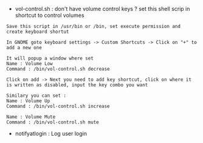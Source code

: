 
- vol-control.sh : don't have volume control keys ? set this shell scrip in shortcut to control volumes
~~~
Save this script in /usr/bin or /bin, set execute permission and create keyboard shortut 

In GNOME goto keyboard settings -> Custom Shortcuts -> Click on "+" to add a new one 

It will popup a window where set 
Name : Volume Low
Command : /bin/vol-control.sh decrease

Click on add -> Next you need to add key shortcut, click on where it is written as disabled, input the key combo you want

Similary you can set :
Name : Volume Up
Command : /bin/vol-control.sh increase

Name : Volume Mute
Command : /bin/vol-control.sh mute
~~~
- notifyatlogin  : Log user login  
